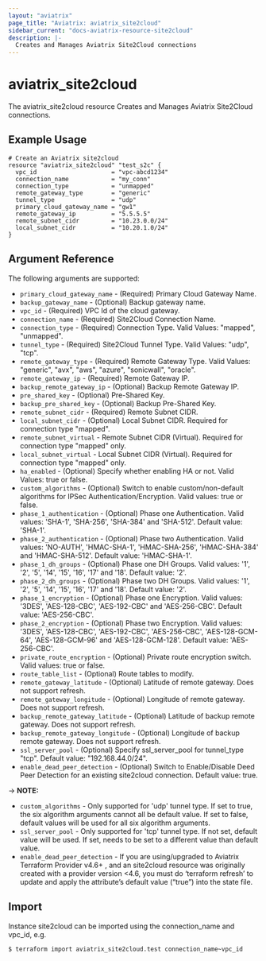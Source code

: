 ```yaml
---
layout: "aviatrix"
page_title: "Aviatrix: aviatrix_site2cloud"
sidebar_current: "docs-aviatrix-resource-site2cloud"
description: |-
  Creates and Manages Aviatrix Site2Cloud connections
---
```


# aviatrix_site2cloud

The aviatrix_site2cloud resource Creates and Manages Aviatrix Site2Cloud connections.

## Example Usage

```hcl
# Create an Aviatrix site2cloud
resource "aviatrix_site2cloud" "test_s2c" {
  vpc_id                     = "vpc-abcd1234"
  connection_name            = "my_conn"
  connection_type            = "unmapped"
  remote_gateway_type        = "generic"
  tunnel_type                = "udp"
  primary_cloud_gateway_name = "gw1"
  remote_gateway_ip          = "5.5.5.5"
  remote_subnet_cidr         = "10.23.0.0/24"
  local_subnet_cidr          = "10.20.1.0/24"
}
```

## Argument Reference

The following arguments are supported:

* `primary_cloud_gateway_name` - (Required) Primary Cloud Gateway Name.
* `backup_gateway_name` - (Optional) Backup gateway name.
* `vpc_id` - (Required) VPC Id of the cloud gateway.
* `connection_name` - (Required) Site2Cloud Connection Name.
* `connection_type` - (Required) Connection Type. Valid Values: "mapped", "unmapped".
* `tunnel_type` - (Required) Site2Cloud Tunnel Type. Valid Values: "udp", "tcp".
* `remote_gateway_type` - (Required) Remote Gateway Type. Valid Values: "generic", "avx", "aws", "azure", "sonicwall", "oracle".
* `remote_gateway_ip` - (Required) Remote Gateway IP.
* `backup_remote_gateway_ip` - (Optional) Backup Remote Gateway IP.
* `pre_shared_key` - (Optional) Pre-Shared Key.
* `backup_pre_shared_key` - (Optional) Backup Pre-Shared Key.
* `remote_subnet_cidr` - (Required) Remote Subnet CIDR.
* `local_subnet_cidr` - (Optional) Local Subnet CIDR. Required for connection type "mapped".
* `remote_subnet_virtual` - Remote Subnet CIDR (Virtual). Required for connection type "mapped" only.
* `local_subnet_virtual` - Local Subnet CIDR (Virtual). Required for connection type "mapped" only.
* `ha_enabled` - (Optional) Specify whether enabling HA or not. Valid Values: true or false.
* `custom_algorithms` - (Optional) Switch to enable custom/non-default algorithms for IPSec Authentication/Encryption. Valid values: true or false.
* `phase_1_authentication` - (Optional) Phase one Authentication. Valid values: 'SHA-1', 'SHA-256', 'SHA-384' and 'SHA-512'. Default value: 'SHA-1'.
* `phase_2_authentication` - (Optional) Phase two Authentication. Valid values: 'NO-AUTH', 'HMAC-SHA-1', 'HMAC-SHA-256', 'HMAC-SHA-384' and 'HMAC-SHA-512'. Default value: 'HMAC-SHA-1'.
* `phase_1_dh_groups` - (Optional) Phase one DH Groups. Valid values: '1', '2', '5', '14', '15', '16', '17' and '18'. Default value: '2'.
* `phase_2_dh_groups` - (Optional) Phase two DH Groups. Valid values: '1', '2', '5', '14', '15', '16', '17' and '18'. Default value: '2'.
* `phase_1_encryption` - (Optional) Phase one Encryption. Valid values: '3DES', 'AES-128-CBC', 'AES-192-CBC' and 'AES-256-CBC'. Default value: 'AES-256-CBC'.
* `phase_2_encryption` - (Optional) Phase two Encryption. Valid values: '3DES', 'AES-128-CBC', 'AES-192-CBC', 'AES-256-CBC', 'AES-128-GCM-64', 'AES-128-GCM-96' and 'AES-128-GCM-128'. Default value: 'AES-256-CBC'.
* `private_route_encryption` - (Optional) Private route encryption switch. Valid values: true or false.
* `route_table_list` - (Optional) Route tables to modify.
* `remote_gateway_latitude` - (Optional) Latitude of remote gateway. Does not support refresh.
* `remote_gateway_longitude` - (Optional) Longitude of remote gateway. Does not support refresh.
* `backup_remote_gateway_latitude` - (Optional) Latitude of backup remote gateway. Does not support refresh.
* `backup_remote_gateway_longitude` - (Optional) Longitude of backup remote gateway. Does not support refresh.	 
* `ssl_server_pool` - (Optional) Specify ssl_server_pool for tunnel_type "tcp". Default value: "192.168.44.0/24".
* `enable_dead_peer_detection` - (Optional) Switch to Enable/Disable Deed Peer Detection for an existing site2cloud connection. Default value: true.

-> **NOTE:** 

* `custom_algorithms` - Only supported for 'udp' tunnel type. If set to true, the six algorithm arguments cannot all be default value. If set to false, default values will be used for all six algorithm arguments.
* `ssl_server_pool` - Only supported for 'tcp' tunnel type. If not set, default value will be used. If set, needs to be set to a different value than default value.
* `enable_dead_peer_detection` - If you are using/upgraded to Aviatrix Terraform Provider v4.6+ , and an site2cloud resource was originally created with a provider version <4.6, you must do ‘terraform refresh’ to update and apply the attribute’s default value (“true”) into the state file.

## Import

Instance site2cloud can be imported using the connection_name and vpc_id, e.g.

```
$ terraform import aviatrix_site2cloud.test connection_name~vpc_id
```
